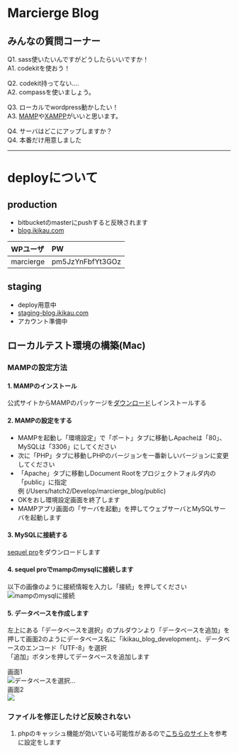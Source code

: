 # Marcierge Blog

## みんなの質問コーナー
Q1. sass使いたいんですがどうしたらいいですか！  
A1. codekitを使おう！

Q2. codekit持ってない....  
A2. compassを使いましょう。 

Q3. ローカルでwordpress動かしたい！  
A3. [MAMP](http://www.mamp.info/en/)や[XAMPP](https://www.apachefriends.org/jp/)がいいと思います。

Q4. サーバはどこにアップしますか？  
Q4. 本番だけ用意しました

***

# deployについて
## production
* bitbucketのmasterにpushすると反映されます
* [blog.ikikau.com](http://blog.ikikau.com/)

|WPユーザ|PW|
|:----|:----|
|marcierge|pm5JzYnFbfYt3GOz|

## staging
* deploy用意中
* [staging-blog.ikikau.com](http://staging-blog.ikikau.com/)
* アカウント準備中


## ローカルテスト環境の構築(Mac)
### MAMPの設定方法

#### 1. MAMPのインストール
公式サイトからMAMPのパッケージを[ダウンロード](http://downloads4.mamp.info/MAMP-PRO/releases/3.0.5/MAMP_MAMP_PRO_3.0.5.pkg)しインストールする

#### 2. MAMPの設定をする
* MAMPを起動し「環境設定」で「ポート」タブに移動しApacheは「80」、 MySQLは「3306」にしてください
* 次に「PHP」タブに移動しPHPのバージョンを一番新しいバージョンに変更してください
* 「Apache」タブに移動しDocument Rootをプロジェクトフォルダ内の「public」に指定  
例 (/Users/hatch2/Develop/marcierge_blog/public)
* OKをおし環境設定画面を終了します
* MAMPアプリ画面の「サーバを起動」を押してウェブサーバとMySQLサーバを起動します


#### 3. MySQLに接続する
[sequel pro](http://www.sequelpro.com/)をダウンロードします

#### 4. sequel proでmampのmysqlに接続します
以下の画像のように接続情報を入力し「接続」を押してください
![mampのmysqlに接続](https://bitbucket.org/marcierge_project/marcierge_blog/downloads/%E3%82%B9%E3%82%AF%E3%83%AA%E3%83%BC%E3%83%B3%E3%82%B7%E3%83%A7%E3%83%83%E3%83%88%202014-05-17%2014.17.44.png)

#### 5. データベースを作成します
左上にある「データベースを選択」のプルダウンより「データベースを追加」を押して画面2のようにデータベース名に「ikikau_blog_development」、データベースのエンコード「UTF-8」を選択  
「追加」ボタンを押してデータベースを追加します
  
画面1  
![データベースを選択...](https://bitbucket.org/marcierge_project/marcierge_blog/downloads/%E3%82%B9%E3%82%AF%E3%83%AA%E3%83%BC%E3%83%B3%E3%82%B7%E3%83%A7%E3%83%83%E3%83%88%202014-05-17%2014.22.03.png)  
画面2  
![](https://bitbucket.org/marcierge_project/marcierge_blog/downloads/%E3%82%B9%E3%82%AF%E3%83%AA%E3%83%BC%E3%83%B3%E3%82%B7%E3%83%A7%E3%83%83%E3%83%88%202014-05-17%2014.25.12.png) 

### ファイルを修正したけど反映されない
1. phpのキャッシュ機能が効いている可能性があるので[こちらのサイト](http://d.hatena.ne.jp/nakamura001/20131218/1387354549)を参考に設定をします